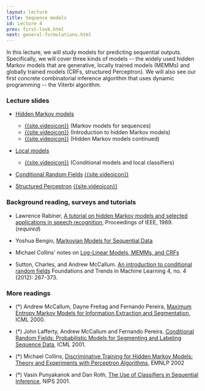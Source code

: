 ```yaml
---
layout: lecture
title: Sequence models
id: Lecture 4
prev: first-look.html
next: general-formulations.html
---
```


In this lecture, we will study models for predicting sequential
outputs. Specifically, we will cover three kinds of models -- the widely used
hidden Markov models that are generative, locally trained models (MEMMs) and
globally trained models (CRFs, structured Perceptron). We will also see our
first concrete combinatorial inference algorithm that uses dynamic programming
-- the Viterbi algorithm.


### Lecture slides

* [Hidden Markov models]({{site.lectures}}/slides/sequences/sequences-intro.pdf)
  - [{{site.videoicon}}](https://youtu.be/v0NiKtX-ENw) (Markov models for
    sequences)
  - [{{site.videoicon}}](https://youtu.be/IZuOUuR7zqU) (Introduction to hidden
    Markov models)
  - [{{site.videoicon}}]( https://youtu.be/D54vVAZN6gs ) (Hidden Markov models continued)


* [Local models]({{site.lectures}}/slides/sequences/sequences-local.pdf)
  - [{{site.videoicon}}]( https://youtu.be/r2cFAvBJZXM ) (Conditional models and local classifiers)

* [Conditional Random Fields]({{site.lectures}}/slides/sequences/sequences-crf.pdf)
  [{{site.videoicon}}](https://www.youtube.com/watch?v=1Ei_mlcd20s&index=7&list=PLQyIezs6RFZKDSqQIBn-LKuFF2LTKMz3l)

* [Structured Perceptron]({{site.lectures}}/slides/sequences/struct-perceptron.pdf)
  [{{site.videoicon}}](https://www.youtube.com/watch?v=nbGQ0IX1FH0&index=8&list=PLQyIezs6RFZKDSqQIBn-LKuFF2LTKMz3l)

### Background reading, surveys and tutorials

- Lawrence Rabiner,
  [A tutorial on hidden Markov models and selected applications in speech recognition](http://citeseer.ist.psu.edu/viewdoc/summary?doi=10.1.1.131.2084),
  Proceedings of IEEE, 1989. (*required*)

- Yoshua Bengio,
  [Markovian Models for Sequential Data](http://www.iro.umontreal.ca/~lisa/pointeurs/hmms.pdf)

- Michael Collins' notes on
  [Log-Linear Models, MEMMs, and CRFs](http://www.cs.columbia.edu/~mcollins/crf.pdf)

- Sutton, Charles, and Andrew McCallum. [An introduction to conditional random fields](http://homepages.inf.ed.ac.uk/csutton/publications/crftut-fnt.pdf) Foundations and Trends in Machine Learning 4, no. 4 (2012): 267-373.


### More readings


-   (\*) Andrew McCallum, Dayne Freitag and Fernando Pereira,
    [Maximum Entropy Markov Models for Information Extraction and Segmentation](http://www.seas.upenn.edu/~strctlrn/bib/PDF/memm-icml2000.pdf),
    ICML 2000.

-   (\*) John Lafferty, Andrew McCallum and Fernando Pereira,
    [Conditional Random Fields: Probabilistic Models for Segmenting and Labeling Sequence Data](http://www.seas.upenn.edu/~strctlrn/bib/PDF/crf.pdf),
    ICML 2001.

-   (\*) Michael Collins,
    [Discriminative Training for Hidden Markov Models: Theory and Experiments with Perceptron Algorithms](http://www.cs.columbia.edu/~mcollins/papers/tagperc.pdf),
    EMNLP 2002

-   (\*) Vasin Punyakanok and Dan Roth,
    [The Use of Classifiers in Sequential Inference](http://cogcomp.cs.illinois.edu/papers/nips01.pdf),
    NIPS 2001.
